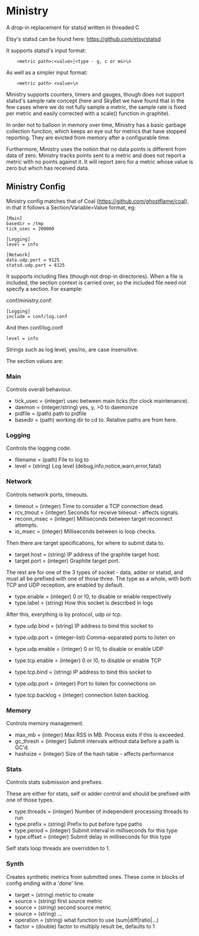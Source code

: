 # Ministry
A drop-in replacement for statsd written in threaded C

Etsy's statsd can be found here:  https://github.com/etsy/statsd

It supports statsd's input format:
```
	<metric path>:<value>|<type - g, c or ms>\n
```
As well as a simpler input format:
```
	<metric path> <value>\n
```

Ministry supports counters, timers and gauges, though does not support statsd's
sample rate concept (here and SkyBet we have found that in the few cases where we
do not fully sample a metric, the sample rate is fixed per metric and easily
corrected with a scale() function in graphite).

In order not to balloon in memory over time, Ministry has a basic garbage collection
function, which keeps an eye out for metrics that have stopped reporting.  They are
evicted from memory after a configurable time.

Furthermore, Ministry uses the notion that no data points is different from data of
zero.  Ministry tracks points sent to a metric and does not report a metric with no
points against it.  It will report zero for a metric whose value is zero but which
has received data.


## Ministry Config

Ministry config matches that of Coal (https://github.com/ghostflame/coal), in
that it follows a Section/Variable=Value format, eg:

```
[Main]
basedir = /tmp
tick_usec = 200000

[Logging]
level = info

[Network]
data.udp.port = 9125
statsd.udp.port = 8125
```

It supports including files (though not drop-in directories).  When a file
is included, the section context is carried over, so the included file need
not specify a section.  For example:

conf/ministry.conf:

```
[Logging]
include = conf/log.conf
```

And then conf/log.conf
```
level = info
```

Strings such as log level, yes/no, are case insensitive.


The section values are:

### Main
Controls overall behaviour.

- tick_usec = (integer) usec between main ticks (for clock maintenance).
- daemon    = (integer/string) yes, y, >0 to daemonize
- pidfile   = (path) path to pidfile
- basedir   = (path) working dir to cd to.  Relative paths are from here.


### Logging
Controls the logging code.

- filename  = (path) File to log to
- level     = (string) Log level (debug,info,notice,warn,error,fatal)


### Network
Controls network ports, timeouts.

- timeout     = (integer) Time to consider a TCP connection dead.
- rcv_tmout   = (integer) Seconds for receive timeout - affects signals.
- reconn_msec = (integer) Milliseconds between target reconnect attempts.
- io_msec     = (integer) Milliseconds between io loop checks.

Then there are target specifications, for where to submit data to.

- target.host  = (string) IP address of the graphite target host.
- target.port  = (integer) Graphite target port.

The rest are for one of the 3 types of socket - data, adder or statsd, and
must all be prefixed with one of those three.  The type as a whole, with
both TCP and UDP reception, are enabled by default.

- type.enable      = (integer) 0 or !0, to disable or enable respectively
- type.label       = (string) How this socket is described in logs

After this, everything is by protocol, udp or tcp.

- type.udp.bind    = (string) IP address to bind this socket to
- type.udp.port    = (integer-list) Comma-separated ports to listen on
- type.udp.enable  = (integer) 0 or !0, to disable or enable UDP
- type.tcp.enable  = (integer) 0 or !0, to disable or enable TCP

- type.tcp.bind    = (string) IP address to bind this socket to
- type.udp.port    = (integer) Port to listen for connections on
- type.tcp.backlog = (integer) connection listen backlog.



### Memory
Controls memory management.

- max_mb     = (integer) Max RSS in MB.  Process exits if this is exceeded.
- gc_thresh  = (integer) Submit intervals without data before a path is GC'd.
- hashsize   = (integer) Size of the hash table - affects performance


### Stats
Controls stats submission and prefixes.

These are either for stats, self or adder control and should be prefixed with
one of those types.

- type.threads = (integer) Number of independent processing threads to run
- type.prefix  = (string) Prefix to put before type paths
- type.period  = (integer) Submit interval in milliseconds for this type
- type.offset  = (integer) Submit delay in milliseconds for this type

Self stats loop threads are overridden to 1.


### Synth
Creates synthetic metrics from submitted ones.  These come in blocks of
config ending with a 'done' line.

- target    = (string) metric to create
- source    = (string) first source metric
- source    = (string) second source metric
- source    = (string) ...
- operation = (string) what function to use (sum|diff|ratio|...)
- factor    = (double) factor to multiply result be, defaults to 1


